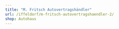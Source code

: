 ```yaml
---
title: "M. Fritsch Autovertragshändler"
url: /iffeldorf/m-fritsch-autovertragshaendler-2/
shop: Autohaus
---
```

